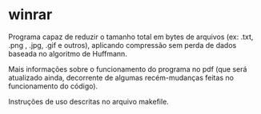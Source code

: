 # winrar

Programa capaz de reduzir o tamanho total em bytes de arquivos (ex: .txt, .png , .jpg, .gif e outros), aplicando compressão sem perda de dados baseada no algoritmo de Huffmann.

Mais informações sobre o funcionamento do programa no pdf (que será atualizado ainda, decorrente de algumas recém-mudanças feitas no funcionamento do código).

Instruções de uso descritas no arquivo makefile.
